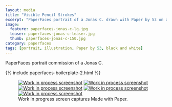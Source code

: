 ```yaml
---
layout: media
title: "Visible Pencil Strokes"
excerpt: "PaperFaces portrait of a Jonas C. drawn with Paper by 53 on an iPad."
image: 
  feature: paperfaces-jonas-c-lg.jpg
  teaser: paperfaces-jonas-c-teaser.jpg
  thumb: paperfaces-jonas-c-150.jpg
category: paperfaces
tags: [portrait, illustration, Paper by 53, black and white]
---
```


PaperFaces portrait commission of a Jonas C.

{% include paperfaces-boilerplate-2.html %}

<figure class="third">
  <a href="{{ site.url }}/images/paperfaces-jonas-c-process-1-lg.jpg"><img src="{{ site.url }}/images/paperfaces-jonas-c-process-1-600.jpg" alt="Work in process screenshot"></a>
  <a href="{{ site.url }}/images/paperfaces-jonas-c-process-2-lg.jpg"><img src="{{ site.url }}/images/paperfaces-jonas-c-process-2-600.jpg" alt="Work in process screenshot"></a>
  <a href="{{ site.url }}/images/paperfaces-jonas-c-process-3-lg.jpg"><img src="{{ site.url }}/images/paperfaces-jonas-c-process-3-600.jpg" alt="Work in process screenshot"></a>
  <a href="{{ site.url }}/images/paperfaces-jonas-c-process-4-lg.jpg"><img src="{{ site.url }}/images/paperfaces-jonas-c-process-4-600.jpg" alt="Work in process screenshot"></a>
  <a href="{{ site.url }}/images/paperfaces-jonas-c-process-5-lg.jpg"><img src="{{ site.url }}/images/paperfaces-jonas-c-process-5-600.jpg" alt="Work in process screenshot"></a>
  <figcaption>Work in progress screen captures Made with Paper.</figcaption>
</figure>